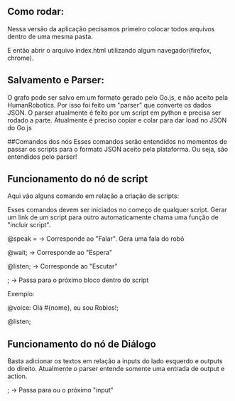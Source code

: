 
## Como rodar:
Nessa versão da aplicação pecisamos primeiro colocar todos arquivos dentro de uma mesma pasta. 

E então abrir o arquivo index.html utilizando algum navegador(firefox, chrome). 

## Salvamento e Parser:
O grafo pode ser salvo em um formato gerado pelo Go.js, e não aceito pela HumanRobotics. Por isso 
foi feito um "parser" que converte os dados JSON.
O parser atualmente é feito por um script em python e precisa ser rodado a parte.
Atualmente é preciso copiar e colar para dar load no JSON do Go.js

##Comandos dos nós
Esses comandos serão entendidos no momentos de passar os scripts para o formato JSON aceito pela plataforma.
Ou seja, são entendidos pelo parser!

## Funcionamento do nó de script
Aqui vão alguns comando em relação a criação de scripts: 

Esses comandos devem ser iniciados no começo de qualquer script.
Gerar um link de um script para outro automaticamente chama uma função de "incluir script".

@speak =      -> Corresponde ao "Falar". Gera uma fala do robô 

@wait;       -> Corresponde ao "Espera" 

@listen;     -> Corresponde ao "Escutar" 

;            -> Passa para o próximo bloco dentro do script

Exemplo:

@voice: Olá #{nome}, eu sou Robios!;

@listen;

## Funcionamento do nó de Diálogo
Basta adicionar os textos em relação a inputs do lado esquerdo e outputs do direito.
Atualmente o parser entende somente uma entrada de output e action.

;            -> Passa para ou o próximo "input"

